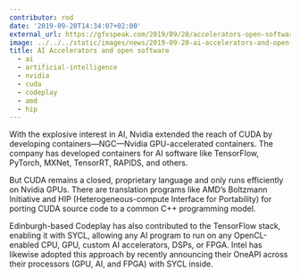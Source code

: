 ```yaml
---
contributor: rod
date: '2019-09-20T14:34:07+02:00'
external_url: https://gfxspeak.com/2019/09/20/accelerators-open-software/
image: ../../../static/images/news/2019-09-20-ai-accelerators-and-open-software.webp
title: AI Accelerators and open software
  - ai
  - artificial-intelligence
  - nvidia
  - cuda
  - codeplay
  - amd
  - hip
---
```


With the explosive interest in AI, Nvidia extended the reach of CUDA by developing containers—NGC—Nvidia GPU-accelerated
containers. The company has developed containers for AI software like TensorFlow, PyTorch, MXNet, TensorRT, RAPIDS, and
others.

But CUDA remains a closed, proprietary language and only runs efficiently on Nvidia GPUs. There are translation programs
like AMD’s Boltzmann Initiative and HIP (Heterogeneous-compute Interface for Portability) for porting CUDA source code
to a common C++ programming model.

Edinburgh-based Codeplay has also contributed to the TensorFlow stack, enabling it with SYCL, allowing any AI program to
run on any OpenCL-enabled CPU, GPU, custom AI accelerators, DSPs, or FPGA. Intel has likewise adopted this approach by
recently announcing their OneAPI across their processors (GPU, AI, and FPGA) with SYCL inside.
